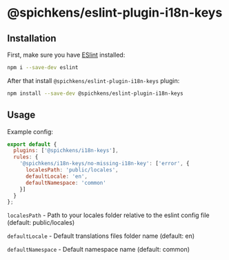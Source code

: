 # @spichkens/eslint-plugin-i18n-keys

## Installation

First, make sure you have [ESlint](https://www.npmjs.com/package/eslint) installed:
```bash
npm i --save-dev eslint
```

After that install `@spichkens/eslint-plugin-i18n-keys` plugin:
```bash
npm install --save-dev @spichkens/eslint-plugin-i18n-keys
```

## Usage

Example config:

```js
export default {
  plugins: ['@spichkens/i18n-keys'],
  rules: {
    '@spichkens/i18n-keys/no-missing-i18n-key': ['error', {
      localesPath: 'public/locales',
      defaultLocale: 'en',
      defaultNamespace: 'common'
    }]
  }
};

```

`localesPath` - Path to your locales folder relative to the eslint config file (default: public/locales)

`defaultLocale` - Default translations files folder name (default: en)

`defaultNamespace` - Default namespace name (default: common)